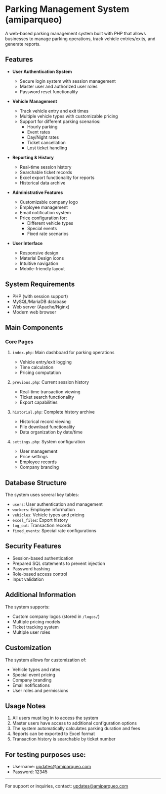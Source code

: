 # Parking Management System (amiparqueo)

A web-based parking management system built with PHP that allows businesses to manage parking operations, track vehicle entries/exits, and generate reports.

## Features

- **User Authentication System**
  - Secure login system with session management
  - Master user and authorized user roles
  - Password reset functionality

- **Vehicle Management**
  - Track vehicle entry and exit times
  - Multiple vehicle types with customizable pricing
  - Support for different parking scenarios:
    - Hourly parking
    - Event rates
    - Day/Night rates
    - Ticket cancellation
    - Lost ticket handling

- **Reporting & History**
  - Real-time session history
  - Searchable ticket records
  - Excel export functionality for reports
  - Historical data archive

- **Administrative Features**
  - Customizable company logo
  - Employee management
  - Email notification system
  - Price configuration for:
    - Different vehicle types
    - Special events
    - Fixed rate scenarios

- **User Interface**
  - Responsive design
  - Material Design icons
  - Intuitive navigation
  - Mobile-friendly layout

## System Requirements

- PHP (with session support)
- MySQL/MariaDB database
- Web server (Apache/Nginx)
- Modern web browser

## Main Components

### Core Pages

1. `index.php`: Main dashboard for parking operations
   - Vehicle entry/exit logging
   - Time calculation
   - Pricing computation

2. `previous.php`: Current session history
   - Real-time transaction viewing
   - Ticket search functionality
   - Export capabilities

3. `historial.php`: Complete history archive
   - Historical record viewing
   - File download functionality
   - Data organization by date/time

4. `settings.php`: System configuration
   - User management
   - Price settings
   - Employee records
   - Company branding

## Database Structure

The system uses several key tables:
- `users`: User authentication and management
- `workers`: Employee information
- `vehicles`: Vehicle types and pricing
- `excel_files`: Export history
- `log_out`: Transaction records
- `fixed_events`: Special rate configurations

## Security Features

- Session-based authentication
- Prepared SQL statements to prevent injection
- Password hashing
- Role-based access control
- Input validation

## Additional Information

The system supports:
- Custom company logos (stored in `/logos/`)
- Multiple pricing models
- Ticket tracking system
- Multiple user roles

## Customization

The system allows for customization of:
- Vehicle types and rates
- Special event pricing
- Company branding
- Email notifications
- User roles and permissions

## Usage Notes

1. All users must log in to access the system
2. Master users have access to additional configuration options
3. The system automatically calculates parking duration and fees
4. Reports can be exported to Excel format
5. Transaction history is searchable by ticket number

## For testing purposes use:
   - Username: updates@amiparqueo.com
   - Password: 12345


---

For support or inquiries, contact: updates@amiparqueo.com
